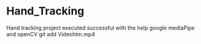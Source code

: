 # Hand_Tracking
Hand tracking project executed successful with the help google mediaPipe and openCV
git add Videohtm.mp4
